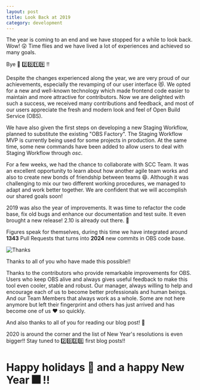 ```yaml
---
layout: post
title: Look Back at 2019
category: development
---
```


The year is coming to an end and we have stopped for a while to look back. Wow! :astonished: Time flies and we have lived a lot of experiences and achieved so many goals.

Bye :wave: :two::zero::one::nine: !!

Despite the changes experienced along the year, we are very proud of our achievements, especially the revamping of our user interface :heart_eyes_cat:. 
We opted for a new and well-known technology which made frontend code easier to maintain and more attractive for contributors.
Now we are delighted with such a success, we received many contributions and feedback, and most of our users appreciate the fresh and modern look and feel of Open Build Service (OBS).

We have also given the first steps on developing a new Staging Workflow, planned to substitute the existing "OBS Factory".
The Staging Workflow MVP is currently being used for some projects in production.
At the same time, some new commands have been added to allow users to deal with Staging Workflow through *osc*.

For a few weeks, we had the chance to collaborate with SCC Team. It was an excellent opportunity to learn about how another agile team works and also to create new bonds of friendship between teams :smile:.
Although it was challenging to mix our two different working procedures, we managed to adapt and work better together. We are confident that we will accomplish our shared goals soon!

2019 was also the year of improvements. It was time to refactor the code base, fix old bugs and enhance our documentation and test suite. It even brought a new release! 2.10 is already out there. :rocket:

Figures speak for themselves, during this time we have integrated around **1343** Pull Requests that turns into **2024** new commits in OBS code base.

![Thanks](https://media.giphy.com/media/AyxOWX4ydW9ri/giphy.gif)

Thanks to all of you who have made this possible!!

Thanks to the contributors who provide remarkable improvements for OBS. Users who keep OBS alive and always gives useful feedback to make this tool even cooler, stable and robust.
Our manager, always willing to help and encourage each of us to become better professionals and human beings.
And our Team Members that always work as a whole. Some are not here anymore but left their fingerprint and others has just arrived and has become one of us :heart: so quickly.

And also thanks to all of you for reading our blog post! :bouquet:

2020 is around the corner and the list of New Year's resolutions is even bigger!! Stay tuned to :two::zero::two::zero: first blog posts!!

# **Happy holidays :tada: and a happy New Year :fireworks: !!**
